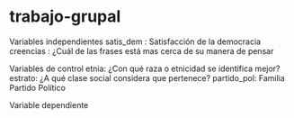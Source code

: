 # trabajo-grupal
Variables independientes
satis_dem : Satisfacción de la democracia 
creencias : ¿Cuál de las frases está mas cerca de su manera de pensar 

Variables de control 
etnia: ¿Con qué raza o etnicidad se identifica mejor?
estrato: ¿A qué clase social considera que pertenece? 
partido_pol: Familia Partido Político 

Variable dependiente 

